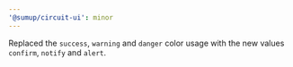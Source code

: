 ```yaml
---
'@sumup/circuit-ui': minor
---
```


Replaced the `success`, `warning` and `danger` color usage with the new values `confirm`, `notify` and `alert`.

